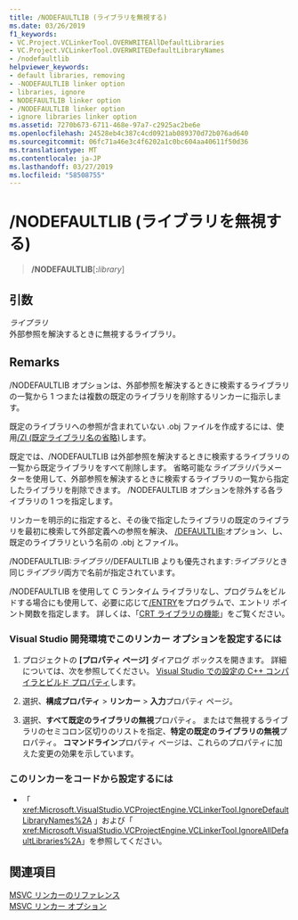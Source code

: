 ```yaml
---
title: /NODEFAULTLIB (ライブラリを無視する)
ms.date: 03/26/2019
f1_keywords:
- VC.Project.VCLinkerTool.OVERWRITEAllDefaultLibraries
- VC.Project.VCLinkerTool.OVERWRITEDefaultLibraryNames
- /nodefaultlib
helpviewer_keywords:
- default libraries, removing
- -NODEFAULTLIB linker option
- libraries, ignore
- NODEFAULTLIB linker option
- /NODEFAULTLIB linker option
- ignore libraries linker option
ms.assetid: 7270b673-6711-468e-97a7-c2925ac2be6e
ms.openlocfilehash: 24528eb4c387c4cd0921ab089370d72b076ad640
ms.sourcegitcommit: 06fc71a46e3c4f6202a1c0bc604aa40611f50d36
ms.translationtype: MT
ms.contentlocale: ja-JP
ms.lasthandoff: 03/27/2019
ms.locfileid: "58508755"
---
```

# <a name="nodefaultlib-ignore-libraries"></a>/NODEFAULTLIB (ライブラリを無視する)

> **/NODEFAULTLIB**[__:__*library*]

## <a name="arguments"></a>引数

*ライブラリ*<br/>
外部参照を解決するときに無視するライブラリ。

## <a name="remarks"></a>Remarks

/NODEFAULTLIB オプションは、外部参照を解決するときに検索するライブラリの一覧から 1 つまたは複数の既定のライブラリを削除するリンカーに指示します。

既定のライブラリへの参照が含まれていない .obj ファイルを作成するには、使用[/Zl (既定ライブラリ名の省略)](zl-omit-default-library-name.md)します。

既定では、/NODEFAULTLIB は外部参照を解決するときに検索するライブラリの一覧から既定ライブラリをすべて削除します。 省略可能な*ライブラリ*パラメーターを使用して、外部参照を解決するときに検索するライブラリの一覧から指定したライブラリを削除できます。 /NODEFAULTLIB オプションを除外する各ライブラリの 1 つを指定します。

リンカーを明示的に指定すると、その後で指定したライブラリの既定のライブラリを最初に検索して外部定義への参照を解決、 [/DEFAULTLIB:](defaultlib-specify-default-library.md)オプション、し、既定のライブラリという名前の .obj とファイル。

/NODEFAULTLIB:*ライブラリ*/DEFAULTLIB よりも優先されます:*ライブラリ*とき同じ*ライブラリ*両方で名前が指定されています。

/NODEFAULTLIB を使用して C ランタイム ライブラリなし、プログラムをビルドする場合にも使用して、必要に応じて[/ENTRY](entry-entry-point-symbol.md)をプログラムで、エントリ ポイント関数を指定します。 詳しくは、「[CRT ライブラリの機能](../../c-runtime-library/crt-library-features.md)」をご覧ください。

### <a name="to-set-this-linker-option-in-the-visual-studio-development-environment"></a>Visual Studio 開発環境でこのリンカー オプションを設定するには

1. プロジェクトの **[プロパティ ページ]** ダイアログ ボックスを開きます。 詳細については、次を参照してください。 [Visual Studio での設定の C++ コンパイラとビルド プロパティ](../working-with-project-properties.md)します。

1. 選択、**構成プロパティ** > **リンカー** > **入力**プロパティ ページ。

1. 選択、**すべて既定のライブラリの無視**プロパティ。 またはで無視するライブラリのセミコロン区切りのリストを指定、**特定の既定のライブラリの無視**プロパティ。 **コマンドライン**プロパティ ページは、これらのプロパティに加えた変更の効果を示しています。

### <a name="to-set-this-linker-option-programmatically"></a>このリンカーをコードから設定するには

- 「 <xref:Microsoft.VisualStudio.VCProjectEngine.VCLinkerTool.IgnoreDefaultLibraryNames%2A> 」および「 <xref:Microsoft.VisualStudio.VCProjectEngine.VCLinkerTool.IgnoreAllDefaultLibraries%2A>」を参照してください。

## <a name="see-also"></a>関連項目

[MSVC リンカーのリファレンス](linking.md)<br/>
[MSVC リンカー オプション](linker-options.md)
